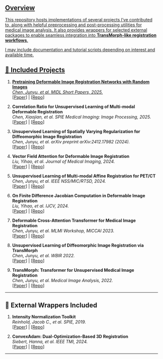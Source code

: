 <a href="https://opensource.org/licenses/MIT">

## Overview

This repository hosts implementations of several projects I’ve contributed to, along with helpful preprocessing and post-processing utilities for medical image analysis. It also provides wrappers for selected external packages to enable seamless integration into **TransMorph-like registration workflows**.

I may include documentation and tutorial scripts depending on interest and available time.

## 📄 Included Projects

1. **Pretraining Deformable Image Registration Networks with Random Images**  
   *Chen, Junyu, et al. MIDL Short Papers, 2025.*  
   [[Paper](https://openreview.net/forum?id=NJANlZzxfi#discussion)] | [[Repo](https://github.com/junyuchen245/Pretraining_Image_Registration_DNNs)]

2. **Correlation Ratio for Unsupervised Learning of Multi-modal Deformable Registration**  
   *Chen, Xiaojian, et al. SPIE Medical Imaging: Image Processing, 2025.*  
   [[Paper](https://www.spiedigitallibrary.org/conference-proceedings-of-spie/13406/1340632/Correlation-ratio-for-unsupervised-learning-of-multi-modal-deformable-registration/10.1117/12.3047699.full)] | [[Repo](https://github.com/junyuchen245/Correlation_Ratio)]

3. **Unsupervised Learning of Spatially Varying Regularization for Diffeomorphic Image Registration**  
   *Chen, Junyu, et al. arXiv preprint arXiv:2412.17982 (2024).*  
   [[Paper](https://arxiv.org/abs/2412.17982)] | [[Repo](https://github.com/junyuchen245/Spatially-Varying-Regularization-ImgReg)]

4. **Vector Field Attention for Deformable Image Registration**  
   *Liu, Yihao, et al. Journal of Medical Imaging, 2024.*  
   [[Paper](https://www.spiedigitallibrary.org/journals/journal-of-medical-imaging/volume-11/issue-6/064001/Vector-field-attention-for-deformable-image-registration/10.1117/1.JMI.11.6.064001.full)] | [[Repo](https://github.com/yihao6/vfa/)]

5. **Unsupervised Learning of Multi-modal Affine Registration for PET/CT**  
   *Chen, Junyu, et al. IEEE NSS/MIC/RTSD, 2024.*  
   [[Paper](https://arxiv.org/pdf/2409.13863)] | [[Repo](https://github.com/junyuchen245/Correlation_Ratio)]

6. **On Finite Difference Jacobian Computation in Deformable Image Registration**  
   *Liu, Yihao, et al. IJCV, 2024.*  
   [[Paper](https://link.springer.com/article/10.1007/s11263-024-02047-1)] | [[Repo](https://github.com/yihao6/digital_diffeomorphism)]

7. **Deformable Cross-Attention Transformer for Medical Image Registration**  
   *Chen, Junyu, et al. MLMI Workshop, MICCAI 2023.*  
   [[Paper](https://arxiv.org/abs/2303.06179)] | [[Repo](https://github.com/junyuchen245/TransMorph_DCA)]

8. **Unsupervised Learning of Diffeomorphic Image Registration via TransMorph**  
   *Chen, Junyu, et al. WBIR 2022.*  
   [[Paper](https://link.springer.com/chapter/10.1007/978-3-031-11203-4_11)] | [[Repo](https://github.com/junyuchen245/TransMorph_TVF)]

9. **TransMorph: Transformer for Unsupervised Medical Image Registration**  
   *Chen, Junyu, et al. Medical Image Analysis, 2022.*  
   [[Paper](https://arxiv.org/abs/2111.10480)] | [[Repo](https://github.com/junyuchen245/TransMorph_Transformer_for_Medical_Image_Registration)]

---

## 🔌 External Wrappers Included

1. **Intensity Normalization Toolkit**  
   *Reinhold, Jacob C., et al. SPIE, 2019.*  
   [[Paper](https://pmc.ncbi.nlm.nih.gov/articles/PMC6758567/)] | [[Repo](https://github.com/jcreinhold/intensity-normalization)]

2. **ConvexAdam: Dual-Optimization-Based 3D Registration**  
   *Siebert, Hanna, et al. IEEE TMI, 2024.*  
   [[Paper](https://ieeexplore.ieee.org/abstract/document/10681158)] | [[Repo](https://github.com/multimodallearning/convexAdam)]

---
